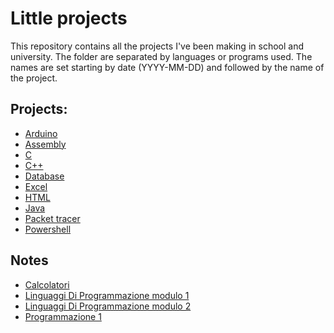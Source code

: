 # Little projects
This repository contains all the projects I've been making in school and university.
The folder are separated by languages or programs used.
The names are set starting by date (YYYY-MM-DD) and followed by the name of the project.
## Projects:
* [Arduino](Arduino)
* [Assembly](Assembly)
* [C](C)
* [C++](C++)
* [Database](Database)
* [Excel](Xls)
* [HTML](Html)
* [Java](Java)
* [Packet tracer](Packet%20tracer)
* [Powershell](Powershell)

## Notes
* [Calcolatori](Calcolatori.md)
* [Linguaggi Di Programmazione modulo 1](LinguaggiDiProgrammazione1.md)
* [Linguaggi Di Programmazione modulo 2](LinguaggiDiProgrammazione2.md)
* [Programmazione 1](Programmazione1.md)
